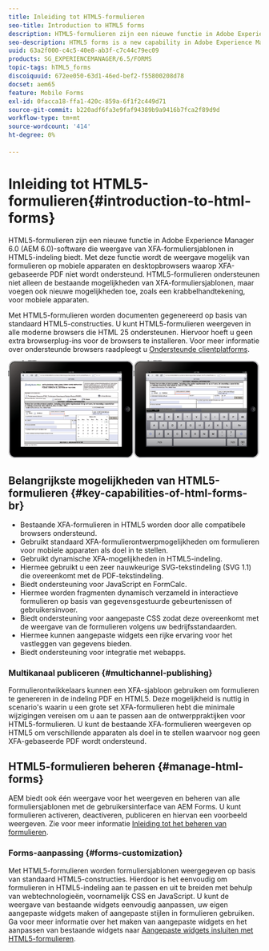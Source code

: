 ```yaml
---
title: Inleiding tot HTML5-formulieren
seo-title: Introduction to HTML5 forms
description: HTML5-formulieren zijn een nieuwe functie in Adobe Experience Manager 6.0 (AEM 6.0)-software die weergave van XFA-formuliersjablonen in HTML5-indeling biedt.
seo-description: HTML5 forms is a new capability in Adobe Experience Manager 6.0 (AEM 6.0) software that offers rendering of XFA form templates in HTML5 format.
uuid: 63a2f000-c4c5-40e8-ab3f-c7c44c79ec09
products: SG_EXPERIENCEMANAGER/6.5/FORMS
topic-tags: hTML5_forms
discoiquuid: 672ee050-63d1-46ed-bef2-f55800208d78
docset: aem65
feature: Mobile Forms
exl-id: 0facca18-ffa1-420c-859a-6f1f2c449d71
source-git-commit: b220adf6fa3e9faf94389b9a9416b7fca2f89d9d
workflow-type: tm+mt
source-wordcount: '414'
ht-degree: 0%

---
```


# Inleiding tot HTML5-formulieren{#introduction-to-html-forms}

HTML5-formulieren zijn een nieuwe functie in Adobe Experience Manager 6.0 (AEM 6.0)-software die weergave van XFA-formuliersjablonen in HTML5-indeling biedt. Met deze functie wordt de weergave mogelijk van formulieren op mobiele apparaten en desktopbrowsers waarop XFA-gebaseerde PDF niet wordt ondersteund. HTML5-formulieren ondersteunen niet alleen de bestaande mogelijkheden van XFA-formuliersjablonen, maar voegen ook nieuwe mogelijkheden toe, zoals een krabbelhandtekening, voor mobiele apparaten.

Met HTML5-formulieren worden documenten gegenereerd op basis van standaard HTML5-constructies. U kunt HTML5-formulieren weergeven in alle moderne browsers die HTML 25 ondersteunen. Hiervoor hoeft u geen extra browserplug-ins voor de browsers te installeren. Voor meer informatie over ondersteunde browsers raadpleegt u [Ondersteunde clientplatforms](https://adobe.com/go/learn_aemforms_supportedplatforms_63).

![](do-not-localize/mobile_form_on_an_ipad_date_14.png)

## Belangrijkste mogelijkheden van HTML5-formulieren {#key-capabilities-of-html-forms-br}

* Bestaande XFA-formulieren in HTML5 worden door alle compatibele browsers ondersteund.
* Gebruikt standaard XFA-formulierontwerpmogelijkheden om formulieren voor mobiele apparaten als doel in te stellen.
* Gebruikt dynamische XFA-mogelijkheden in HTML5-indeling.
* Hiermee gebruikt u een zeer nauwkeurige SVG-tekstindeling (SVG 1.1) die overeenkomt met de PDF-tekstindeling.
* Biedt ondersteuning voor JavaScript en FormCalc.
* Hiermee worden fragmenten dynamisch verzameld in interactieve formulieren op basis van gegevensgestuurde gebeurtenissen of gebruikersinvoer.
* Biedt ondersteuning voor aangepaste CSS zodat deze overeenkomt met de weergave van de formulieren volgens uw bedrijfsstandaarden.
* Hiermee kunnen aangepaste widgets een rijke ervaring voor het vastleggen van gegevens bieden.
* Biedt ondersteuning voor integratie met webapps.

### Multikanaal publiceren {#multichannel-publishing}

Formulierontwikkelaars kunnen een XFA-sjabloon gebruiken om formulieren te genereren in de indeling PDF en HTML5. Deze mogelijkheid is nuttig in scenario&#39;s waarin u een grote set XFA-formulieren hebt die minimale wijzigingen vereisen om u aan te passen aan de ontwerppraktijken voor HTML5-formulieren. U kunt de bestaande XFA-formulieren weergeven op HTML5 om verschillende apparaten als doel in te stellen waarvoor nog geen XFA-gebaseerde PDF wordt ondersteund.

## HTML5-formulieren beheren {#manage-html-forms}

AEM biedt ook één weergave voor het weergeven en beheren van alle formuliersjablonen met de gebruikersinterface van AEM Forms. U kunt formulieren activeren, deactiveren, publiceren en hiervan een voorbeeld weergeven. Zie voor meer informatie [Inleiding tot het beheren van formulieren](../../forms/using/introduction-managing-forms.md).

### Forms-aanpassing {#forms-customization}

Met HTML5-formulieren worden formuliersjablonen weergegeven op basis van standaard HTML5-constructies. Hierdoor is het eenvoudig om formulieren in HTML5-indeling aan te passen en uit te breiden met behulp van webtechnologieën, voornamelijk CSS en JavaScript. U kunt de weergave van bestaande widgets eenvoudig aanpassen, uw eigen aangepaste widgets maken of aangepaste stijlen in formulieren gebruiken. Ga voor meer informatie over het maken van aangepaste widgets en het aanpassen van bestaande widgets naar [Aangepaste widgets insluiten met HTML5-formulieren](../../forms/using/custom-widgets.md).
